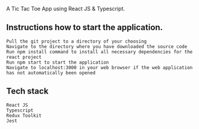 A Tic Tac Toe App using React JS & Typescript. 

## Instructions how to start the application.
	Pull the git project to a directory of your choosing
	Navigate to the directory where you have downloaded the source code
	Run npm install command to install all necessary dependencies for the react project 
	Run npm start to start the application
	Navigate to localhost:3000 in your web browser if the web application has not automatically been opened

## Tech stack
	React JS
	Typescript
	Redux Toolkit
	Jest